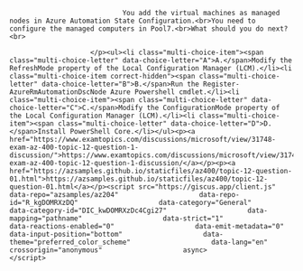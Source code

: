 <p class="card-text">
							
								You add the virtual machines as managed nodes in Azure Automation State Configuration.<br>You need to configure the managed computers in Pool7.<br>What should you do next?<br>
							
						</p><ul><li class="multi-choice-item"><span class="multi-choice-letter" data-choice-letter="A">A.</span>Modify the RefreshMode property of the Local Configuration Manager (LCM).</li><li class="multi-choice-item correct-hidden"><span class="multi-choice-letter" data-choice-letter="B">B.</span>Run the Register-AzureRmAutomationDscNode Azure Powershell cmdlet.</li><li class="multi-choice-item"><span class="multi-choice-letter" data-choice-letter="C">C.</span>Modify the ConfigurationMode property of the Local Configuration Manager (LCM).</li><li class="multi-choice-item"><span class="multi-choice-letter" data-choice-letter="D">D.</span>Install PowerShell Core.</li></ul><p><a href="https://www.examtopics.com/discussions/microsoft/view/31748-exam-az-400-topic-12-question-1-discussion/">https://www.examtopics.com/discussions/microsoft/view/31748-exam-az-400-topic-12-question-1-discussion/</a></p><p><a href="https://azsamples.github.io/staticfiles/az400/topic-12-question-01.html">https://azsamples.github.io/staticfiles/az400/topic-12-question-01.html</a></p><script src="https://giscus.app/client.js"                    data-repo="azsamples/az204"                    data-repo-id="R_kgDOMRXzDQ"                    data-category="General"                    data-category-id="DIC_kwDOMRXzDc4Cgi27"                    data-mapping="pathname"                    data-strict="1"                    data-reactions-enabled="0"                    data-emit-metadata="0"                    data-input-position="bottom"                    data-theme="preferred_color_scheme"                    data-lang="en"                    crossorigin="anonymous"                    async>                    </script>